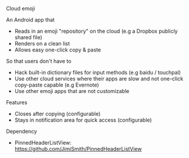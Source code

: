 Cloud emoji

An Android app that  
* Reads in an emoji "repository" on the cloud (e.g a Dropbox publicly shared file)  
* Renders on a clean list  
* Allows easy one-click copy & paste  
    
So that users don't have to  
* Hack built-in dictionary files for input methods (e.g baidu / touchpal)  
* Use other cloud services where their apps are slow and not one-click copy-paste capable (e.g Evernote)  
* Use other emoji apps that are not customizable  

Features  
* Closes after copying (configurable)  
* Stays in notification area for quick access (configurable)  

Dependency  
* PinnedHeaderListView: https://github.com/JimiSmith/PinnedHeaderListView  
